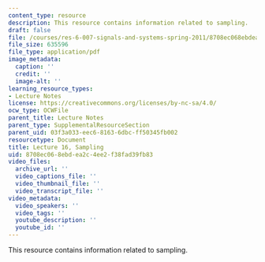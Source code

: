 ```yaml
---
content_type: resource
description: This resource contains information related to sampling.
draft: false
file: /courses/res-6-007-signals-and-systems-spring-2011/8708ec068ebdea2c4ee2f38fad39fb83_MITRES_6_007S11_lec16.pdf
file_size: 635596
file_type: application/pdf
image_metadata:
  caption: ''
  credit: ''
  image-alt: ''
learning_resource_types:
- Lecture Notes
license: https://creativecommons.org/licenses/by-nc-sa/4.0/
ocw_type: OCWFile
parent_title: Lecture Notes
parent_type: SupplementalResourceSection
parent_uid: 03f3a033-eec6-8163-6dbc-ff50345fb002
resourcetype: Document
title: Lecture 16, Sampling
uid: 8708ec06-8ebd-ea2c-4ee2-f38fad39fb83
video_files:
  archive_url: ''
  video_captions_file: ''
  video_thumbnail_file: ''
  video_transcript_file: ''
video_metadata:
  video_speakers: ''
  video_tags: ''
  youtube_description: ''
  youtube_id: ''
---
```

This resource contains information related to sampling.